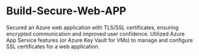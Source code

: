# Build-Secure-Web-APP
Secured an Azure web application with TLS/SSL certificates, ensuring encrypted communication and improved user confidence. Utilized Azure App Service features (or Azure Key Vault for VMs) to manage and configure SSL certificates for a web application.
